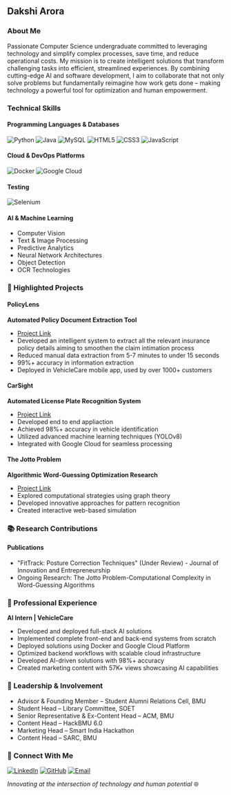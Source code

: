 ## Dakshi Arora

### About Me

Passionate Computer Science undergraduate committed to leveraging technology and simplify complex processes, save time, and reduce operational costs. My mission is to create intelligent solutions that transform challenging tasks into efficient, streamlined experiences. By combining cutting-edge AI and software development, I aim to collaborate that not only solve problems but fundamentally reimagine how work gets done – making technology a powerful tool for optimization and human empowerment.

### Technical Skills

#### Programming Languages & Databases
![Python](https://img.shields.io/badge/-Python-3776AB?style=flat-square&logo=python&logoColor=white)
![Java](https://img.shields.io/badge/-Java-007396?style=flat-square&logo=java&logoColor=white)
![MySQL](https://img.shields.io/badge/-MySQL-4479A1?style=flat-square&logo=mysql&logoColor=white)
![HTML5](https://img.shields.io/badge/-HTML5-E34F26?style=flat-square&logo=html5&logoColor=white)
![CSS3](https://img.shields.io/badge/-CSS3-1572B6?style=flat-square&logo=css3&logoColor=white)
![JavaScript](https://img.shields.io/badge/-JavaScript-F7DF1E?style=flat-square&logo=javascript&logoColor=black)

#### Cloud & DevOps Platforms
![Docker](https://img.shields.io/badge/-Docker-2496ED?style=flat-square&logo=docker&logoColor=white)
![Google Cloud](https://img.shields.io/badge/-Google%20Cloud-4285F4?style=flat-square&logo=google-cloud&logoColor=white)

#### Testing
![Selenium](https://img.shields.io/badge/-Selenium-43B02A?style=flat-square&logo=selenium&logoColor=white)


#### AI & Machine Learning
- Computer Vision
- Text & Image Processing
- Predictive Analytics
- Neural Network Architectures
- Object Detection
- OCR Technologies
  
### 🚀 Highlighted Projects

#### PolicyLens
**Automated Policy Document Extraction Tool**
- [Project Link](https://ai.vehiclecare.app/policylens2)
- Developed an intelligent system to extract all the relevant insurance policy details aiming to smoothen the claim intimation process
- Reduced manual data extraction from 5-7 minutes to under 15 seconds
- 99%+ accuracy in information extraction
- Deployed in VehicleCare mobile app, used by over 1000+ customers

#### CarSight
**Automated License Plate Recognition System**
- [Project Link](https://ai.vehiclecare.app/)
- Developed end to end appliaction
- Achieved 98%+ accuracy in vehicle identification
- Utilized advanced machine learning techniques (YOLOv8)
- Integrated with Google Cloud for seamless processing

#### The Jotto Problem
**Algorithmic Word-Guessing Optimization Research**
- [Project Link](https://jottogame.vercel.app/)
- Explored computational strategies using graph theory
- Developed innovative approaches for pattern recognition
- Created interactive web-based simulation

### 📚 Research Contributions

#### Publications
- "FitTrack: Posture Correction Techniques" (Under Review) - Journal of Innovation and Entrepreneurship
- Ongoing Research: The Jotto Problem-Computational Complexity in Word-Guessing Algorithms

### 🌟 Professional Experience

**AI Intern | VehicleCare**
- Developed and deployed full-stack AI solutions
- Implemented complete front-end and back-end systems from scratch
- Deployed solutions using Docker and Google Cloud Platform
- Optimized backend workflows with scalable cloud infrastructure
- Developed AI-driven solutions with 98%+ accuracy
- Created marketing content with 57K+ views showcasing AI capabilities

### 🤝 Leadership & Involvement

- Advisor & Founding Member – Student Alumni Relations Cell, BMU
- Student Head – Library Committee, SOET
- Senior Representative & Ex-Content Head – ACM, BMU 
- Content Head – HackBMU 6.0
- Marketing Head – Smart India Hackathon
- Content Head – SARC, BMU

### 📩 Connect With Me

[![LinkedIn](https://img.shields.io/badge/-LinkedIn-0A66C2?style=flat-square&logo=linkedin&logoColor=white)](https://www.linkedin.com/in/dakshi-arora)
[![GitHub](https://img.shields.io/badge/-GitHub-181717?style=flat-square&logo=github&logoColor=white)](https://github.com/dakshiarora)
[![Email](https://img.shields.io/badge/-Email-D14836?style=flat-square&logo=gmail&logoColor=white)](mailto:dakshi.arora.22cse@bmu.edu.in)

*Innovating at the intersection of technology and human potential* 🌐

